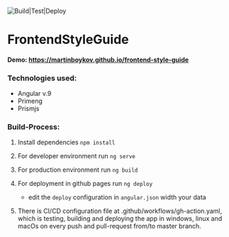 ![Build|Test|Deploy](https://github.com/martinboykov/frontend-style-guide/workflows/Build|Test|Deploy/badge.svg)

# FrontendStyleGuide

#### Demo: <a href="https://martinboykov.github.io/frontend-style-guide" target="_blank">https://martinboykov.github.io/frontend-style-guide</a>

### Technologies used:
* Angular v.9
* Primeng
* Prismjs

### Build-Process:

1. Install dependencies `npm install`
2. For developer environment run `ng serve`
3. For production environment run `ng build`
4. For deployment in github pages run `ng deploy`
   - edit the `deploy` configuration in `angular.json` width your data

5. There is CI/CD configuration file at .github/workflows/gh-action.yaml, which is testing, building and deploying the app in windows, linux and macOs on every push and pull-request from/to master branch.
